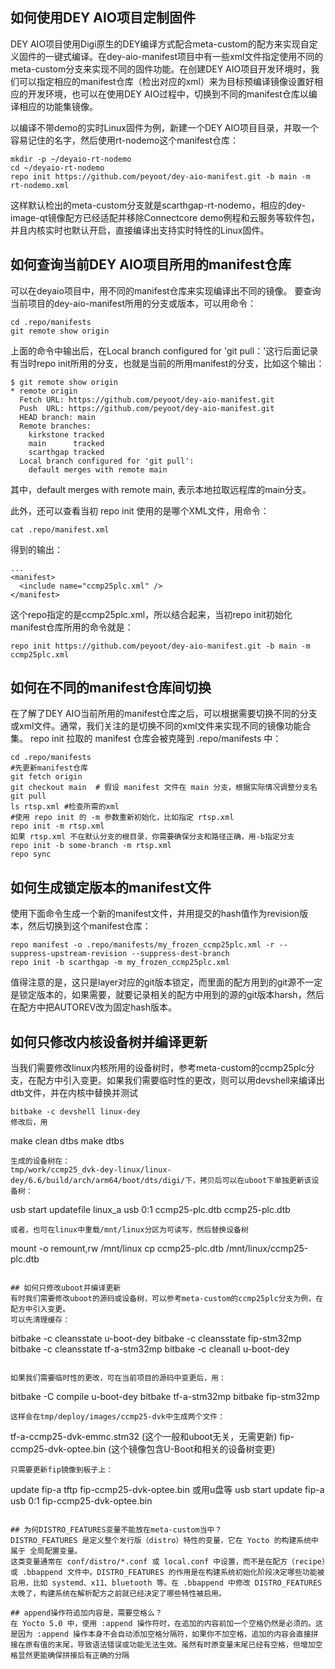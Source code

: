 ## 如何使用DEY AIO项目定制固件
DEY AIO项目使用Digi原生的DEY编译方式配合meta-custom的配方来实现自定义固件的一键式编译。在dey-aio-manifest项目中有一些xml文件指定使用不同的meta-custom分支来实现不同的固件功能。在创建DEY AIO项目开发环境时，我们可以指定相应的manifest仓库（检出对应的xml）来为目标预编译镜像设置好相应的开发环境，也可以在使用DEY AIO过程中，切换到不同的manifest仓库以编译相应的功能集镜像。

以编译不带demo的实时Linux固件为例，新建一个DEY AIO项目目录，并取一个容易记住的名字，然后使用rt-nodemo这个manifest仓库：
```
mkdir -p ~/deyaio-rt-nodemo
cd ~/deyaio-rt-nodemo
repo init https://github.com/peyoot/dey-aio-manifest.git -b main -m rt-nodemo.xml
```
这样默认检出的meta-custom分支就是scarthgap-rt-nodemo，相应的dey-image-qt镜像配方已经适配并移除Connectcore demo例程和云服务等软件包，并且内核实时也默认开启，直接编译出支持实时特性的Linux固件。

## 如何查询当前DEY AIO项目所用的manifest仓库
可以在deyaio项目中，用不同的manifest仓库来实现编译出不同的镜像。
要查询当前项目的dey-aio-manifest所用的分支或版本，可以用命令：
```
cd .repo/manifests
git remote show origin
```
上面的命令中输出后，在Local branch configured for 'git pull：'这行后面记录有当时repo init所用的分支，也就是当前的所用manifest的分支，比如这个输出：
```
$ git remote show origin
* remote origin
  Fetch URL: https://github.com/peyoot/dey-aio-manifest.git
  Push  URL: https://github.com/peyoot/dey-aio-manifest.git
  HEAD branch: main
  Remote branches:
    kirkstone tracked
    main      tracked
    scarthgap tracked
  Local branch configured for 'git pull':
    default merges with remote main

```
其中，default merges with remote main, 表示本地拉取远程库的main分支。

此外，还可以查看当初 repo init 使用的是哪个XML文件，用命令：
```
cat .repo/manifest.xml
```
得到的输出：
```
...
<manifest>
  <include name="ccmp25plc.xml" />
</manifest>
```
这个repo指定的是ccmp25plc.xml，所以结合起来，当初repo init初始化manifest仓库所用的命令就是：
```
repo init https://github.com/peyoot/dey-aio-manifest.git -b main -m ccmp25plc.xml
```
## 如何在不同的manifest仓库间切换
在了解了DEY AIO当前所用的manifest仓库之后，可以根据需要切换不同的分支或xml文件。通常，我们关注的是切换不同的xml文件来实现不同的镜像功能合集。
repo init 拉取的 manifest 仓库会被克隆到 .repo/manifests 中：
```
cd .repo/manifests
#先更新manifest仓库
git fetch origin
git checkout main  # 假设 manifest 文件在 main 分支，根据实际情况调整分支名
git pull
ls rtsp.xml #检查所需的xml
#使用 repo init 的 -m 参数重新初始化，比如指定 rtsp.xml
repo init -m rtsp.xml
如果 rtsp.xml 不在默认分支的根目录，你需要确保分支和路径正确，用-b指定分支
repo init -b some-branch -m rtsp.xml
repo sync
```

## 如何生成锁定版本的manifest文件

使用下面命令生成一个新的manifest文件，并用提交的hash值作为revision版本，然后切换到这个manifest仓库：
```
repo manifest -o .repo/manifests/my_frozen_ccmp25plc.xml -r --suppress-upstream-revision --suppress-dest-branch
repo init -b scarthgap -m my_frozen_ccmp25plc.xml
```
值得注意的是，这只是layer对应的git版本锁定，而里面的配方用到的git源不一定是锁定版本的，如果需要，就要记录相关的配方中用到的源的git版本harsh，然后在配方中把AUTOREV改为固定hash版本。

## 如何只修改内核设备树并编译更新
当我们需要修改linux内核所用的设备树时，参考meta-custom的ccmp25plc分支，在配方中引入变更。如果我们需要临时性的更改，则可以用devshell来编译出dtb文件，并在内核中替换并测试
```
bitbake -c devshell linux-dey
修改后，用
```
make clean dtbs
make dtbs
```
生成的设备树在：
tmp/work/ccmp25_dvk-dey-linux/linux-dey/6.6/build/arch/arm64/boot/dts/digi/下，拷贝后可以在uboot下单独更新该设备树：
```
usb start
updatefile linux_a usb 0:1 ccmp25-plc.dtb ccmp25-plc.dtb
```
或者，也可在linux中重载/mnt/linux分区为可读写，然后替换设备树
```
mount -o remount,rw /mnt/linux 
cp ccmp25-plc.dtb /mnt/linux/ccmp25-plc.dtb
```

## 如何只修改uboot并编译更新
有时我们需要修改uboot的源码或设备树，可以参考meta-custom的ccmp25plc分支为例，在配方中引入变更。
可以先清理缓存：
```
bitbake -c cleansstate u-boot-dey
bitbake -c cleansstate fip-stm32mp
bitbake -c cleansstate tf-a-stm32mp
bitbake -c cleanall u-boot-dey
```

如果我们需要临时性的更改，可在当前项目的源码中变更后，用：
```
bitbake -C compile u-boot-dey
bitbake tf-a-stm32mp
bitbake fip-stm32mp
```
这样会在tmp/deploy/images/ccmp25-dvk中生成两个文件：
```
tf-a-ccmp25-dvk-emmc.stm32 (这个一般和uboot无关，无需更新)
fip-ccmp25-dvk-optee.bin (这个镜像包含U-Boot和相关的设备树变更)
```
只需要更新fip镜像到板子上：
```
update fip-a tftp fip-ccmp25-dvk-optee.bin
或用u盘等
usb start
update fip-a usb 0:1 fip-ccmp25-dvk-optee.bin
```

## 为何DISTRO_FEATURES变量不能放在meta-custom当中？
DISTRO_FEATURES 是定义整个发行版（distro）特性的变量，它在 Yocto 的构建系统中属于 全局配置变量。
这类变量通常在 conf/distro/*.conf 或 local.conf 中设置，而不是在配方（recipe）或 .bbappend 文件中。DISTRO_FEATURES 的作用是在构建系统初始化阶段决定哪些功能被启用，比如 systemd、x11、bluetooth 等。在 .bbappend 中修改 DISTRO_FEATURES 太晚了，构建系统在解析配方之前就已经决定了哪些特性被启用。

## append操作符追加内容是，需要空格么？
在 Yocto 5.0 中，使用 :append 操作符时，在追加的内容前加一个空格仍然是必须的。这是因为 :append 操作本身不会自动添加空格分隔符，如果你不加空格，追加的内容会直接拼接在原有值的末尾，导致语法错误或功能无法生效。虽然有时原变量末尾已经有空格，但增加空格显然更能确保拼接后有正确的分隔